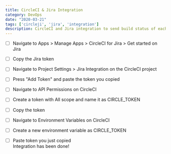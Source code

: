 ```yaml
---
title: CircleCI & Jira Integration
category: DevOps
date: "2020-03-21"
tags: ['circleji', 'jira', 'integration']
description: CircleCI and Jira integration to send build status of each issue to Jira
---
```


- [ ] Navigate to Apps > Manage Apps > CircleCI for Jira > Get started on Jira

- [ ] Copy the Jira token

- [ ] Navigate to Project Settings > Jira Integration on the CircleCI project

- [ ] Press "Add Token" and paste the token you copied

- [ ] Navigate to API Permissions on CircleCI

- [ ] Create a token with All scope and name it as CIRCLE_TOKEN

- [ ] Copy the token

- [ ] Navigate to Environment Variables on CircleCI

- [ ] Create a new environment variable as CIRCLE_TOKEN

- [ ] Paste token you just copied  
Integration has been done!
